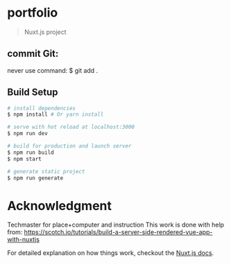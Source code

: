 # portfolio

> Nuxt.js project

## commit Git:
never use command:
$ git add .

## Build Setup

``` bash
# install dependencies
$ npm install # Or yarn install

# serve with hot reload at localhost:3000
$ npm run dev

# build for production and launch server
$ npm run build
$ npm start

# generate static project
$ npm run generate
```
# Acknowledgment
Techmaster for place+computer and instruction
This work is done with help from:
https://scotch.io/tutorials/build-a-server-side-rendered-vue-app-with-nuxtjs 

For detailed explanation on how things work, checkout the [Nuxt.js docs](https://github.com/nuxt/nuxt.js).
